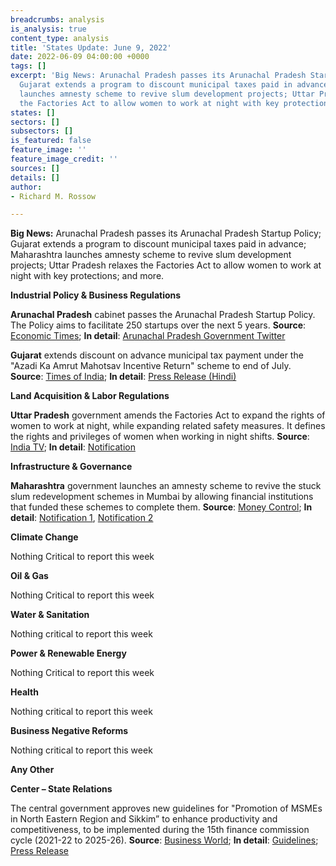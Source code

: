 ```yaml
---
breadcrumbs: analysis
is_analysis: true
content_type: analysis
title: 'States Update: June 9, 2022'
date: 2022-06-09 04:00:00 +0000
tags: []
excerpt: 'Big News: Arunachal Pradesh passes its Arunachal Pradesh Startup Policy;
  Gujarat extends a program to discount municipal taxes paid in advance; Maharashtra
  launches amnesty scheme to revive slum development projects; Uttar Pradesh relaxes
  the Factories Act to allow women to work at night with key protections; and more.'
states: []
sectors: []
subsectors: []
is_featured: false
feature_image: ''
feature_image_credit: ''
sources: []
details: []
author:
- Richard M. Rossow

---
```

**Big News:** Arunachal Pradesh passes its Arunachal Pradesh Startup Policy; Gujarat extends a program to discount municipal taxes paid in advance; Maharashtra launches amnesty scheme to revive slum development projects; Uttar Pradesh relaxes the Factories Act to allow women to work at night with key protections; and more.

**Industrial Policy & Business Regulations**

**Arunachal Pradesh** cabinet passes the Arunachal Pradesh Startup Policy. The Policy aims to facilitate 250 startups over the next 5 years. **Source**: [Economic Times](https://economictimes.indiatimes.com/news/india/state-cabinet-passes-arunachal-pradesh-startup-policy/articleshow/91896643.cms); **In detail**: [Arunachal Pradesh Government Twitter](https://twitter.com/MyGovArunachal/status/1531523763740606464/photo/1)

**Gujarat** extends discount on advance municipal tax payment under the "Azadi Ka Amrut Mahotsav Incentive Return" scheme to end of July. **Source**: [Times of India](https://timesofindia.indiatimes.com/city/ahmedabad/gujarat-govt-extends-rebate-on-municipal-taxes-for-2-months/articleshow/91941570.cms); **In detail**: [Press Release (Hindi)](https://gujaratinformation.gujarat.gov.in/article/?id=Mzc2MTU=)

**Land Acquisition & Labor Regulations**

**Uttar Pradesh** government amends the Factories Act to expand the rights of women to work at night, while expanding related safety measures. It defines the rights and privileges of women when working in night shifts. **Source**: [India TV](https://www.indiatvnews.com/news/india/up-govt-new-rules-women-safety-no-duty-from-7pm-to-6am-without-consent-supervision-must-if-working-2022-05-28-780109); **In detail**: [Notification](https://legalupdates.in/wp-content/uploads/2022/05/night-shift-for-women-workers-in-uttar-pradesh-under-the-factories-act-1948.pdf)

**Infrastructure & Governance**

**Maharashtra** government launches an amnesty scheme to revive the stuck slum redevelopment schemes in Mumbai by allowing financial institutions that funded these schemes to complete them. **Source**: [Money Control](https://www.moneycontrol.com/news/business/maharashtra-govt-gives-nod-to-amnesty-scheme-for-stuck-slum-redevelopment-schemes-8633961.html); **In detail**: [Notification 1](https://csis-pardot.s3.amazonaws.com/MailChimp+Template+Files/India+Chair/GazetteSearch.pdf), [Notification 2](https://csis-pardot.s3.amazonaws.com/MailChimp+Template+Files/India+Chair/GazetteSearch+(1).pdf)

**Climate Change**

Nothing Critical to report this week

**Oil & Gas**

Nothing Critical to report this week

**Water & Sanitation**

Nothing critical to report this week

**Power & Renewable Energy**

Nothing Critical to report this week

**Health**

Nothing critical to report this week

**Business Negative Reforms**

Nothing critical to report this week

**Any Other**

**Center – State Relations**

The central government approves new guidelines for "Promotion of MSMEs in North Eastern Region and Sikkim” to enhance productivity and competitiveness, to be implemented during the 15th finance commission cycle (2021-22 to 2025-26). **Source**: [Business World](https://www.businessworld.in/article/Centre-Approves-New-Guidelines-To-Promote-MSMEs-In-North-Eastern-Region-Sikkim-/02-06-2022-431159/); **In detail**: [Guidelines](http://www.dcmsme.gov.in/schemes/Guidlines.07.8.19.pdf); [Press Release](https://pib.gov.in/PressReleasePage.aspx?PRID=1830484)